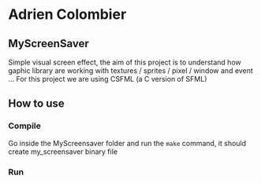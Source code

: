 # Adrien Colombier

## MyScreenSaver

Simple visual screen effect, the aim of this project is to understand how gaphic library are working with textures / sprites / pixel / window and event ...
For this project we are using CSFML (a C version of SFML) 

## How to use

### Compile

Go inside the MyScreensaver folder and run the `make` command, it should create my_screensaver binary file

### Run
